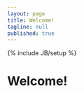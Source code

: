 ```yaml
---
layout: page
title: Welcome!
tagline: null
published: true
---
```


{% include JB/setup %}

<div class="well">
	<h1>Welcome!</h1>
</div>

<div style="margin-top:100px">
</div>